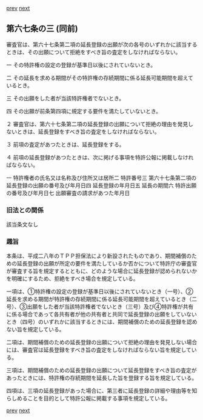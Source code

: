 [prev](/specific/markdowns/特許法/085_Mp-Ch_4-Se_1-At_67_2.md)
[next](/specific/markdowns/特許法/087_Mp-Ch_4-Se_1-At_67_4.md)
## 第六七条の三 (同前)
審査官は、第六十七条第二項の延長登録の出願が次の各号のいずれかに該当するときは、その出願について拒絶をすべき旨の査定をしなければならない。

一 その特許権の設定の登録が基準日以後にされていないとき。

二 その延長を求める期間がその特許権の存続期間に係る延長可能期間を超えているとき。

三 その出願をした者が当該特許権者でないとき。

四 その出願が前条第四項に規定する要件を満たしていないとき。

２ 審査官は、第六十七条第二項の延長登録の出願について拒絶の理由を発見しないときは、延長登録をすべき旨の査定をしなければならない。

３ 前項の査定があつたときは、延長登録をする。

４ 前項の延長登録があつたときは、次に掲げる事項を特許公報に掲載しなければならない。

一 特許権者の氏名又は名称及び住所又は居所二 特許番号三 第六十七条第二項の延長登録の出願の番号及び年月日四 延長登録の年月日五 延長の期間六 特許出願の番号及び年月日七 出願審査の請求があつた年月日


### 旧法との関係
該当条文なし

### 趣旨
本条は、平成二八年のＴＰＰ担保法により新設されたものであり、期間補償のための延長登録の出願が所定の要件を満たしているか否かについて特許庁の審査官が審査する旨を規定するとともに、どのような場合に延長登録が認められないかを明確にするため、拒絶をすべき場合を規定している。

一項は、①特許権の設定の登録が基準日以後にされていないとき（一号）、②延長を求める期間が特許権の存続期間に係る延長可能期間を超えているとき（二号）、③出願をした者が当該特許権者でないとき（三号）及び④特許権が共有に係る場合であって各共有者が他の共有者と共同で延長登録の出願をしていないとき（四号）のいずれかに該当するときには、期間補償のための延長登録を認めない旨を規定している。

二項は、期間補償のための延長登録の出願について拒絶の理由を発見しない場合には、審査官は延長登録をすべき旨の査定をしなければならない旨を規定している。

三項は、期間補償のための延長登録の出願について延長登録をすべき旨の査定があったときには、特許権の存続期間を延長した旨を登録する旨を規定している。

四項は、三項の延長登録があった場合に、第三者に延長登録の詳細や理由等を知らしめることを目的として特許公報に掲載する事項を規定している。


[prev](/specific/markdowns/特許法/085_Mp-Ch_4-Se_1-At_67_2.md)
[next](/specific/markdowns/特許法/087_Mp-Ch_4-Se_1-At_67_4.md)